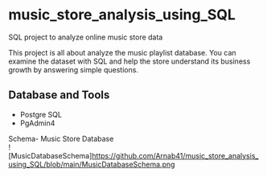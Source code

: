 # music_store_analysis_using_SQL
SQL project to analyze online music store data

This project is all about analyze the music playlist database. You can examine the dataset with SQL and help the store understand its business growth by answering simple questions.

## Database and Tools
* Postgre SQL
* PgAdmin4

Schema- Music Store Database  
![MusicDatabaseSchema]https://github.com/Arnab41/music_store_analysis_using_SQL/blob/main/MusicDatabaseSchema.png
